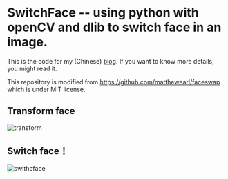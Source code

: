 # SwitchFace -- using python with openCV and dlib to switch face in an image. 

This is the code for my (Chinese) [blog](https://zhangdabiao.xyz/blogs/switch-faces-using-python/). If you want to know more details, you might read it.

This repository is modified from https://github.com/matthewearl/faceswap which is under MIT license.

## Transform face
![transform](./image/transformation.jpg)

## Switch face！
![swithcface](./image/switchface.jpg)

